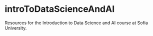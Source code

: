 # introToDataScienceAndAI
Resources for the Introduction to Data Science and AI course at Sofia University.

